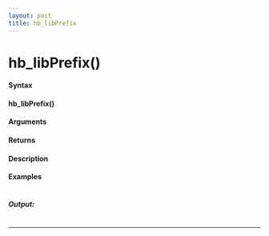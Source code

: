 ```yaml
---
layout: post
title: hb_libPrefix
---
```


# hb_libPrefix()


#### Syntax

#### hb_libPrefix()

#### Arguments

#### Returns

#### Description

#### Examples

```

```

##### Output:

```

```

---